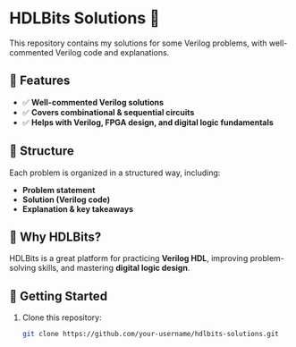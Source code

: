 # HDLBits Solutions 🚀  

This repository contains my solutions for some Verilog problems, with well-commented Verilog code and explanations.  

## 📌 Features  
- ✅ **Well-commented Verilog solutions**  
- ✅ **Covers combinational & sequential circuits**  
- ✅ **Helps with Verilog, FPGA design, and digital logic fundamentals**  

## 📂 Structure  
Each problem is organized in a structured way, including:  
- **Problem statement**  
- **Solution (Verilog code)**  
- **Explanation & key takeaways**  

## 🎯 Why HDLBits?  
HDLBits is a great platform for practicing **Verilog HDL**, improving problem-solving skills, and mastering **digital logic design**.  

## 🚀 Getting Started  
1. Clone this repository:  
   ```sh
   git clone https://github.com/your-username/hdlbits-solutions.git
